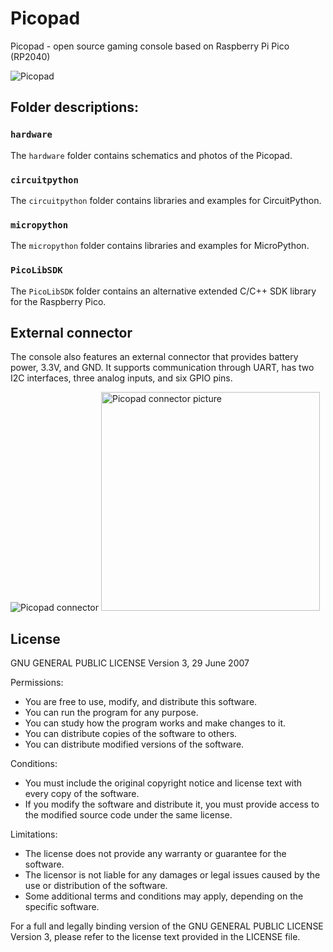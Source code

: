 # Picopad
Picopad - open source gaming console based on Raspberry Pi Pico (RP2040)  

![Picopad](hardware/images/picopad.jpg)

## Folder descriptions:

### `hardware`
The `hardware` folder contains schematics and photos of the Picopad.

### `circuitpython`
The `circuitpython` folder contains libraries and examples for CircuitPython.

### `micropython`
The `micropython` folder contains libraries and examples for MicroPython.

### `PicoLibSDK`
The `PicoLibSDK` folder contains an alternative extended C/C++ SDK library for the Raspberry Pico.

## External connector
The console also features an external connector that provides battery power, 3.3V, and GND. It supports communication through UART, has two I2C interfaces, three analog inputs, and six GPIO pins.

![Picopad connector](hardware/images/picopad-connector-schema.jpg)
<img src="hardware/images/picopad-connector.jpg" alt="Picopad connector picture" height="350">


## License
GNU GENERAL PUBLIC LICENSE
Version 3, 29 June 2007

Permissions:
- You are free to use, modify, and distribute this software.
- You can run the program for any purpose.
- You can study how the program works and make changes to it.
- You can distribute copies of the software to others.
- You can distribute modified versions of the software.

Conditions:
- You must include the original copyright notice and license text with every copy of the software.
- If you modify the software and distribute it, you must provide access to the modified source code under the same license.

Limitations:
- The license does not provide any warranty or guarantee for the software.
- The licensor is not liable for any damages or legal issues caused by the use or distribution of the software.
- Some additional terms and conditions may apply, depending on the specific software.

For a full and legally binding version of the GNU GENERAL PUBLIC LICENSE Version 3, please refer to the license text provided in the LICENSE file.

